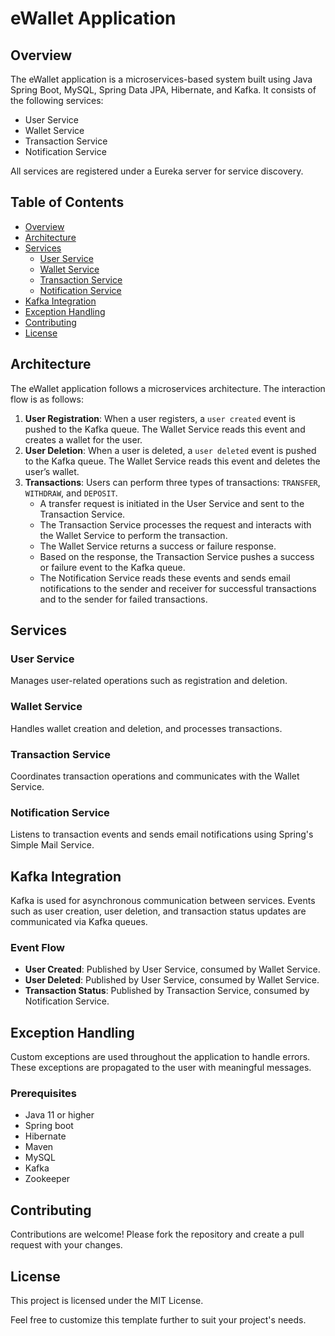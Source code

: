 
# eWallet Application

## Overview

The eWallet application is a microservices-based system built using Java Spring Boot, MySQL, Spring Data JPA, Hibernate, and Kafka. It consists of the following services:

- User Service
- Wallet Service
- Transaction Service
- Notification Service

All services are registered under a Eureka server for service discovery.

## Table of Contents

- [Overview](#overview)
- [Architecture](#architecture)
- [Services](#services)
  - [User Service](#user-service)
  - [Wallet Service](#wallet-service)
  - [Transaction Service](#transaction-service)
  - [Notification Service](#notification-service)
- [Kafka Integration](#kafka-integration)
- [Exception Handling](#exception-handling)
- [Contributing](#contributing)
- [License](#license)

## Architecture

The eWallet application follows a microservices architecture. The interaction flow is as follows:

1. **User Registration**: When a user registers, a `user created` event is pushed to the Kafka queue. The Wallet Service reads this event and creates a wallet for the user.
2. **User Deletion**: When a user is deleted, a `user deleted` event is pushed to the Kafka queue. The Wallet Service reads this event and deletes the user’s wallet.
3. **Transactions**: Users can perform three types of transactions: `TRANSFER`, `WITHDRAW`, and `DEPOSIT`.
    - A transfer request is initiated in the User Service and sent to the Transaction Service.
    - The Transaction Service processes the request and interacts with the Wallet Service to perform the transaction.
    - The Wallet Service returns a success or failure response.
    - Based on the response, the Transaction Service pushes a success or failure event to the Kafka queue.
    - The Notification Service reads these events and sends email notifications to the sender and receiver for successful transactions and to the sender for failed transactions.

## Services

### User Service
Manages user-related operations such as registration and deletion.

### Wallet Service
Handles wallet creation and deletion, and processes transactions.

### Transaction Service
Coordinates transaction operations and communicates with the Wallet Service.

### Notification Service
Listens to transaction events and sends email notifications using Spring's Simple Mail Service.

## Kafka Integration

Kafka is used for asynchronous communication between services. Events such as user creation, user deletion, and transaction status updates are communicated via Kafka queues.

### Event Flow
- **User Created**: Published by User Service, consumed by Wallet Service.
- **User Deleted**: Published by User Service, consumed by Wallet Service.
- **Transaction Status**: Published by Transaction Service, consumed by Notification Service.

## Exception Handling

Custom exceptions are used throughout the application to handle errors. These exceptions are propagated to the user with meaningful messages.


### Prerequisites
- Java 11 or higher
- Spring boot
- Hibernate
- Maven
- MySQL
- Kafka
- Zookeeper


## Contributing

Contributions are welcome! Please fork the repository and create a pull request with your changes.

## License

This project is licensed under the MIT License.


Feel free to customize this template further to suit your project's needs.
